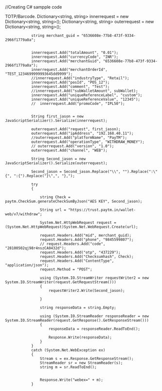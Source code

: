 //Creating C# sampple code

TOTP/Barcode.
Dictionary<string, string> innerrequest = new Dictionary<string, string>();
                Dictionary<string, string> outerrequest = new Dictionary<string, string>();

                string merchant_guid = "6536608e-77b8-473f-9334-2966f1779a0a";


                innerrequest.Add("totalAmount", "0.01");
                innerrequest.Add("currencyCode", "INR");
                innerrequest.Add("merchantGuid", "6536608e-77b8-473f-9334-2966f1779a0a");
                innerrequest.Add("merchantOrderId", "TEST_1234699999993645dd9999");
                //innerrequest.Add("industryType", "Retail");
                innerrequest.Add("posId", "POS_12");
                innerrequest.Add("comment", "Test");
                //innerrequest.Add("subWalletAmount", subWallet);
                innerrequest.Add("uniqueReferenceLabel", "custom");
                innerrequest.Add("uniqueReferenceValue", "12345");
                //  innerrequest.Add("promoCode", "IPL50");


                String first_jason = new JavaScriptSerializer().Serialize(innerrequest);

                outerrequest.Add("request", first_jason);
                outerrequest.Add("ipAddress", "192.168.40.11");
                //outerrequest.Add("platformName", "PayTM");
                outerrequest.Add("operationType", "WITHDRAW_MONEY");
                // outerrequest.Add("version", "1.0");
                outerrequest.Add("channel", "WEB");

                String Second_jason = new JavaScriptSerializer().Serialize(outerrequest);

                Second_jason = Second_jason.Replace("\\", "").Replace(":\"{", ":{").Replace("}\",", "},");

                try
                {

                    string Check = paytm.CheckSum.generateCheckSumByJson("AES KEY", Second_jason);

                    String url = "https://trust.paytm.in/wallet-web/v7/withdraw";

                    System.Net.HttpWebRequest request = (System.Net.HttpWebRequest)System.Net.WebRequest.Create(url);

                    request.Headers.Add("mid", merchant_guid);
                    request.Headers.Add("phone", "9845599807");
                    // request.Headers.Add("code", "28100502qj98r4nszCA0432d");
                    request.Headers.Add("otp", "437229");
                    request.Headers.Add("Checksumhash", Check);
                    request.Headers.Add("ContentType", "application/json");
                    request.Method = "POST";

                    using (System.IO.StreamWriter requestWriter2 = new System.IO.StreamWriter(request.GetRequestStream()))
                    {
                        requestWriter2.Write(Second_jason);

                    }

                    string responseData = string.Empty;

                    using (System.IO.StreamReader responseReader = new System.IO.StreamReader(request.GetResponse().GetResponseStream()))
                    {
                        responseData = responseReader.ReadToEnd();

                        Response.Write(responseData);
                    }
                }
                catch (System.Net.WebException ex)
                {
                    Stream s = ex.Response.GetResponseStream();
                    StreamReader sr = new StreamReader(s);
                    string m = sr.ReadToEnd();


                    Response.Write("webex=" + m);
                }
